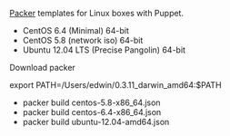 [Packer](http://packer.io) templates for Linux boxes with Puppet.

* CentOS 6.4 (Minimal) 64-bit
* CentOS 5.8 (network iso) 64-bit
* Ubuntu 12.04 LTS (Precise Pangolin) 64-bit


Download packer

export PATH=/Users/edwin/0.3.11_darwin_amd64:$PATH

* packer build centos-5.8-x86_64.json
* packer build centos-6.4-x86_64.json
* packer build ubuntu-12.04-amd64.json